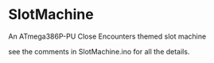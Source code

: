 # SlotMachine
An ATmega386P-PU Close Encounters themed slot machine

see the comments in SlotMachine.ino for all the details.
